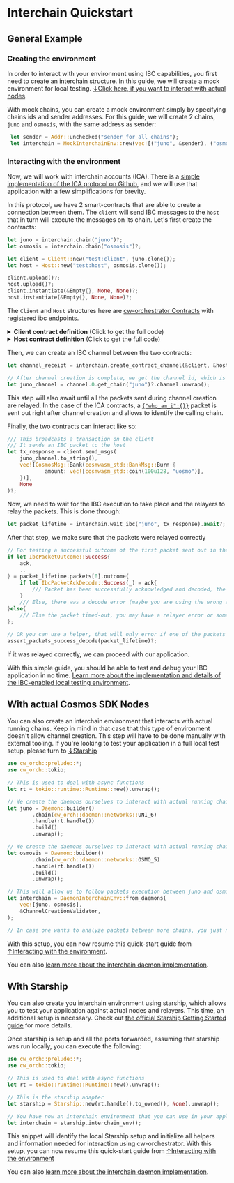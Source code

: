 # Interchain Quickstart

## General Example

### Creating the environment

In order to interact with your environment using IBC capabilities, you first need to create an interchain structure.
In this guide, we will create a mock environment for local testing. [↓Click here, if you want to interact with actual nodes](#with-actual-cosmos-sdk-nodes).

With mock chains, you can create a mock environment simply by specifying chains ids and sender addresses.
For this guide, we will create 2 chains, `juno` and `osmosis`, with the same address as sender:  

```rust
 let sender = Addr::unchecked("sender_for_all_chains");
 let interchain = MockInterchainEnv::new(vec![("juno", &sender), ("osmosis", &sender)]);
```

### Interacting with the environment

Now, we will work with interchain accounts (ICA). There is a [simple implementation of the ICA protocol on Github](https://github.com/confio/cw-ibc-demo), and we will use that application with a few simplifications for brevity.

In this protocol, we have 2 smart-contracts that are able to create a connection between them.
The `client` will send IBC messages to the `host` that in turn will execute the messages on its chain.
Let's first create the contracts:

```rust
let juno = interchain.chain("juno")?;
let osmosis = interchain.chain("osmosis")?;

let client = Client::new("test:client", juno.clone());
let host = Host::new("test:host", osmosis.clone());

client.upload()?;
host.upload()?;
client.instantiate(&Empty{}, None, None)?;
host.instantiate(&Empty{}, None, None)?;
```

The `Client` and `Host` structures here are [cw-orchestrator Contracts](../contracts/interfaces.md) with registered ibc endpoints. 

<details>
  <summary><strong>Client contract definition</strong> (Click to get the full code)</summary>

```rust
# use cw_orch::prelude::ContractWrapper;
# use cw_orch::contract::WasmPath;
#[interface(
    simple_ica_controller::msg::InstantiateMsg,
    simple_ica_controller::msg::ExecuteMsg,
    simple_ica_controller::msg::QueryMsg,
    Empty
)]
struct Client;

impl<Chain: CwEnv> Uploadable for Client<Chain> {
    // No wasm needed for this example
    // You would need to get the contract wasm to be able to interact with actual Cosmos SDK nodes
    fn wasm(&self) -> WasmPath {
        let wasm_path = format!("No wasm");
        WasmPath::new(wasm_path).unwrap()
    }
    // Return a CosmWasm contract wrapper with IBC capabilities
    fn wrapper(&self) -> Box<dyn MockContract<Empty>> {
        Box::new(
            ContractWrapper::new_with_empty(
                simple_ica_controller::contract::execute,
                simple_ica_controller::contract::instantiate,
                simple_ica_controller::contract::query,
            )
            .with_ibc(
                simple_ica_controller::ibc::ibc_channel_open,
                simple_ica_controller::ibc::ibc_channel_connect,
                simple_ica_controller::ibc::ibc_channel_close,
                simple_ica_controller::ibc::ibc_packet_receive,
                simple_ica_controller::ibc::ibc_packet_ack,
                simple_ica_controller::ibc::ibc_packet_timeout,
            ),
        )
    }
}
```  

</details>

<details>
  <summary><strong>Host contract definition</strong> (Click to get the full code)</summary>

```rust
// This is used because the simple_ica_host contract doesn't have an execute endpoint defined 
pub fn host_execute(_: DepsMut, _: Env, _: MessageInfo, _: Empty) -> StdResult<Response> {
    Err(StdError::generic_err("Execute not implemented for host"))
}

#[interface(
    simple_ica_host::msg::InstantiateMsg,
    Empty,
    simple_ica_host::msg::QueryMsg,
    Empty
)]
struct Host;

impl<Chain: CwEnv> Uploadable for Host<Chain> {
    // No wasm needed for this example
    // You would need to get the contract wasm to be able to interact with actual Cosmos SDK nodes
    fn wasm(&self) -> WasmPath {
        let wasm_path = format!("No wasm");
        WasmPath::new(wasm_path).unwrap()
    }
    // Return a CosmWasm contract wrapper with IBC capabilities
    fn wrapper(&self) -> Box<dyn MockContract<Empty>> {
        Box::new(
            ContractWrapper::new_with_empty(
                host_execute,
                simple_ica_host::contract::instantiate,
                simple_ica_host::contract::query,
            )
            .with_reply(simple_ica_host::contract::reply)
            .with_ibc(
                simple_ica_host::contract::ibc_channel_open,
                simple_ica_host::contract::ibc_channel_connect,
                simple_ica_host::contract::ibc_channel_close,
                simple_ica_host::contract::ibc_packet_receive,
                simple_ica_host::contract::ibc_packet_ack,
                simple_ica_host::contract::ibc_packet_timeout,
            ),
        )
    }
}
```  

</details>

Then, we can create an IBC channel between the two contracts:

```rust
let channel_receipt = interchain.create_contract_channel(&client, &host, None, "simple-ica-v2").await?;

// After channel creation is complete, we get the channel id, which is necessary for ICA remote execution
let juno_channel = channel.0.get_chain("juno")?.channel.unwrap();
```

This step will also await until all the packets sent during channel creation are relayed. In the case of the ICA contracts, a [`{"who_am_i":{}}`](https://github.com/confio/cw-ibc-demo/blob/main/contracts/simple-ica-controller/src/ibc.rs#L54) packet is sent out right after channel creation and allows to identify the calling chain.

Finally, the two contracts can interact like so:

```rust
/// This broadcasts a transaction on the client
/// It sends an IBC packet to the host
let tx_response = client.send_msgs(
    juno_channel.to_string(), 
    vec![CosmosMsg::Bank(cosmwasm_std::BankMsg::Burn {
            amount: vec![cosmwasm_std::coin(100u128, "uosmo")],
    })],
    None
)?;
```

Now, we need to wait for the IBC execution to take place and the relayers to relay the packets. This is done through:

```rust
let packet_lifetime = interchain.wait_ibc("juno", tx_response).await?;
```

After that step, we make sure that the packets were relayed correctly

```rust
// For testing a successful outcome of the first packet sent out in the tx, you can use: 
if let IbcPacketOutcome::Success{
    ack,
    ..
} = packet_lifetime.packets[0].outcome{
    if let IbcPacketAckDecode::Success(_) = ack{
        /// Packet has been successfully acknowledged and decoded, the transaction has gone through correctly
    }
    /// Else, there was a decode error (maybe you are using the wrong acknowledgement format)
}else{
    /// Else the packet timed-out, you may have a relayer error or something is wrong in your application
};

// OR you can use a helper, that will only error if one of the packets being relayed failed
assert_packets_success_decode(packet_lifetime)?;
```

If it was relayed correctly, we can proceed with our application.

With this simple guide, you should be able to test and debug your IBC application in no time.
[Learn more about the implementation and details of the IBC-enabled local testing environment](./integrations/mock.md).

## With actual Cosmos SDK Nodes

You can also create an interchain environment that interacts with actual running chains. Keep in mind in that case that this type of environment doesn't allow channel creation. This step will have to be done manually with external tooling. If you're looking to test your application in a full local test setup, please turn to [↓Starship](#with-starship)

```rust
use cw_orch::prelude::*;
use cw_orch::tokio;

// This is used to deal with async functions
let rt = tokio::runtime::Runtime::new().unwrap();

// We create the daemons ourselves to interact with actual running chains (testnet here)
let juno = Daemon::builder()
        .chain(cw_orch::daemon::networks::UNI_6)
        .handle(rt.handle())
        .build()
        .unwrap(); 

// We create the daemons ourselves to interact with actual running chains (testnet here)
let osmosis = Daemon::builder()
        .chain(cw_orch::daemon::networks::OSMO_5)
        .handle(rt.handle())
        .build()
        .unwrap();

// This will allow us to follow packets execution between juno and osmosis
let interchain = DaemonInterchainEnv::from_daemons(
    vec![juno, osmosis],
    &ChannelCreationValidator,
);

// In case one wants to analyze packets between more chains, you just need to add them to the interchain object
```

With this setup, you can now resume this quick-start guide from [↑Interacting with the environment](#interacting-with-the-environment).

You can also [learn more about the interchain daemon implementation](./integrations/daemon.md).

## With Starship

You can also create you interchain environment using starship, which allows you to test your application against actual nodes and relayers. This time, an additional setup is necessary.
Check out [the official Starship Getting Started guide](https://starship.cosmology.tech/) for more details.

Once starship is setup and all the ports forwarded, assuming that starship was run locally, you can execute the following:

```rust
use cw_orch::prelude::*;
use cw_orch::tokio;

// This is used to deal with async functions
let rt = tokio::runtime::Runtime::new().unwrap();

// This is the starship adapter
let starship = Starship::new(rt.handle().to_owned(), None).unwrap();

// You have now an interchain environment that you can use in your application
let interchain = starship.interchain_env();
```

This snippet will identify the local Starship setup and initialize all helpers and information needed for interaction using cw-orchestrator.
With this setup, you can now resume this quick-start guide from [↑Interacting with the environment](#interacting-with-the-environment)

You can also [learn more about the interchain daemon implementation](./integrations/daemon.md).
